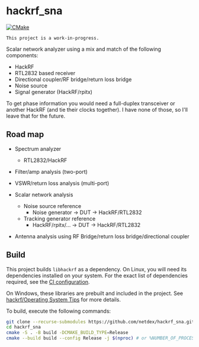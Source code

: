 # hackrf_sna

[![CMake](https://github.com/Netdex/hackrf_sna/workflows/CMake/badge.svg)](https://github.com/Netdex/hackrf_sna/actions?query=workflow%3ACMake)

`This project is a work-in-progress.`

Scalar network analyzer using a mix and match of the following components:
- HackRF
- RTL2832 based receiver
- Directional coupler/RF bridge/return loss bridge
- Noise source
- Signal generator (HackRF/rpitx)

To get phase information you would need a full-duplex transceiver or another HackRF (and tie their clocks together).
I have none of those, so I'll leave that for the future.

## Road map
- Spectrum analyzer
    - RTL2832/HackRF
- Filter/amp analysis (two-port)
- VSWR/return loss analysis (multi-port)

- Scalar network analysis
    - Noise source reference
        - Noise generator -> DUT -> HackRF/RTL2832
    - Tracking generator reference 
        - HackRF/rpitx/... -> DUT -> HackRF/RTL2832

- Antenna analysis using RF Bridge/return loss bridge/directional coupler

## Build
This project builds `libhackrf` as a dependency. On Linux, you will need its dependencies installed on your system. 
For the exact list of dependencies required, see the [CI configuration](https://github.com/Netdex/hackrf_sna/blob/master/.github/workflows/cmake.yml). 

On Windows, these libraries are prebuilt and included in the project. See [hackrf/Operating System Tips](https://github.com/mossmann/hackrf/wiki/Operating-System-Tips) for more details.

To build, execute the following commands:
```bash
git clone --recurse-submodules https://github.com/netdex/hackrf_sna.git
cd hackrf_sna
cmake -S . -B build -DCMAKE_BUILD_TYPE=Release
cmake --build build --config Release -j $(nproc) # or %NUMBER_OF_PROCESSORS% on Windows
```
